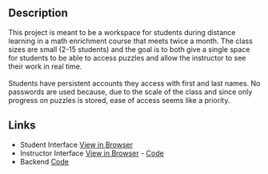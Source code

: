 ## Description

This project is meant to be a workspace for students during distance learning in a math enrichment course that meets twice a month. The class sizes are small (2-15 students) and the goal is to both give a single space for students to be able to access puzzles and allow the instructor to see their work in real time.\
\
Students have persistent accounts they access with first and last names. No passwords are used because, due to the scale of the class and since only progress on puzzles is stored, ease of access seems like a priority.

## Links
- Student Interface [View in Browser](https://kbrdsk.github.io/puzzle-app-student)
- Instructor Interface [View in Browser](https://kbrdsk.github.io/puzzle-app-instructor) - [Code](https://github.com/kbrdsk/puzzle-app-instructor)
- Backend [Code](https://github.com/kbrdsk/puzzle-app-backend)
